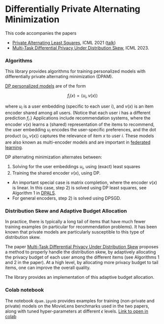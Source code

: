 # Differentially Private Alternating Minimization

This code accompanies the papers

- [Private Alternating Least Squares](https://proceedings.mlr.press/v139/chien21a.html), ICML 2021 ([talk](https://icml.cc/virtual/2021/oral/10124))
- [Multi-Task Differential Privacy Under Distribution Skew](https://arxiv.org/abs/2302.07975), ICML 2023.

### Algorithms
This library provides algorithms for training personalized models with
differentially private alternating minimization (DPAM).

[DP personalized models](https://proceedings.neurips.cc/paper/2021/hash/f8580959e35cb0934479bb007fb241c2-Abstract.html)
are of the form

$$f_i(x) = \langle u_i, v(x) \rangle$$

where $u_i$ is a user embedding (specific to each user i), and $v(x)$ is an
item encoder shared among all users. (Notice that each user i has a different
prediction $f_i$.) Applications include recommendation systems, where the
encoder $v(x)$ learns a (shared) representation of the items to recommend,
the user embedding $u_i$ encodes the user-specific preferences, and the dot
product $\langle u_i, v(x) \rangle$ captures the relevance of item $x$ to
user $i$. These models are also known as multi-encoder models and are important
in [federated learning](https://arxiv.org/abs/2102.03448).

DP alternating minimization alternates between:

1. Solving for the user embeddings $u_i$, using (exact) least squares
2. Training the shared encoder $v(x)$, using DP.
  - An important special case is matrix completion, where the encoder $v(x)$ is
linear. In this case, step 2) is solved using DP least squares, see
Algorithm 1 in [DPALS](https://proceedings.mlr.press/v139/chien21a.html).
  - For general encoders, step 2) is solved using DPSGD.

### Distribution Skew and Adaptive Budget Allocation
In practice, there is typically a long tail of items that have much fewer
training examples (in particular for recommendation problems). It has been known that private models are particularly
susceptible to this type of distribution skew.

The paper [Multi-Task Differential Privacy Under Distribution Skew](https://arxiv.org/abs/2302.07975)
proposes a method to properly handle the distribution skew, by adaptively
allocating the privacy budget of each user among the different items (see
Algorithms 1 and 2 in the paper). At a high level, by allocating more privacy
budget to tail items, one can improve the overall quality.

The library provides an implementation of this adaptive budget allocation.

### Colab notebook
The notebook `dpam.ipynb` provides examples for training (non-private and private)
models on the MovieLens benchmarks used in the two papers, along with tuned
hyper-parameters at different $\epsilon$ levels. [Link to open in colab](https://colab.research.google.com/github/google-research/google-research/blob/master/dp_alternating_minimization/movielens/dpam.ipynb)

